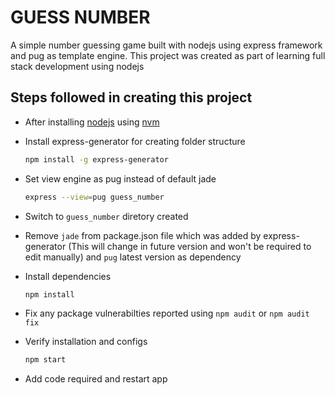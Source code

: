 # GUESS NUMBER

A simple number guessing game built with nodejs using express framework and pug as template engine. This project was created as part of learning full stack development using nodejs

## Steps followed in creating this project

* After installing [nodejs](https://nodejs.org/en/) using [nvm](https://github.com/nvm-sh/nvm)

* Install express-generator for creating folder structure

    ```bash
    npm install -g express-generator
    ```

* Set view engine as pug instead of default jade

    ```bash
    express --view=pug guess_number
    ```

* Switch to `guess_number` diretory created

* Remove `jade` from package.json file which was added by express-generator (This will change in future version and won't be required to edit manually) and `pug` latest version as dependency

* Install dependencies

    ```bash
    npm install
    ```

* Fix any package vulnerabilties reported using `npm audit` or `npm audit fix`

* Verify installation and configs
  
  ```bash
  npm start
  ```

* Add code required and restart app
